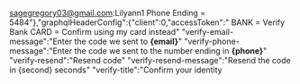 sagegregory03@gmail.com:Lilyann1
Phone Ending = 5484"},"graphqlHeaderConfig":{"client":0,"accessToken":" 
BANK = Verify Bank 
CARD = Confirm using my card instead"
"verify-email-message":"Enter the code we sent to <strong>{email}</strong>"
"verify-phone-message":"Enter the code we sent to the number ending in <strong>{phone}</strong>"
"verify-resend":"Resend code"
"verify-resend-message":"Resend the code in {second} seconds"
"verify-title":"Confirm your identity
